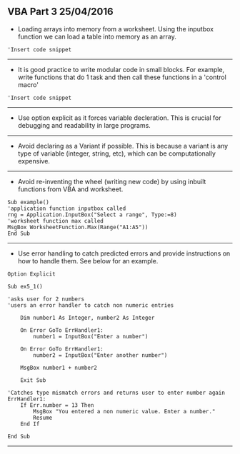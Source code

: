 VBA Part 3 25/04/2016
---

* Loading arrays into memory from a worksheet. Using the inputbox function we can load a table into memory as an array. 

```VB
'Insert code snippet
```
---

* It is good practice to write modular code in small blocks. For example, write functions that do 1 task and then call these functions in a 'control macro'

```VB
'Insert code snippet
```
---

* Use option explicit as it forces variable decleration. This is crucial for debugging and readability in large programs.
---

* Avoid declaring as a Variant if possible. This is because a variant is any type of variable (integer, string, etc), which can be computationally expensive.
---

* Avoid re-inventing the wheel (writing new code) by using inbuilt functions from VBA and worksheet.

```VB
Sub example()
'application function inputbox called
rng = Application.InputBox("Select a range", Type:=8)
'worksheet function max called
MsgBox WorksheetFunction.Max(Range("A1:A5"))
End Sub
```
---

* Use error handling to catch predicted errors and provide instructions on how to handle them. See below for an example.

```VB
Option Explicit

Sub ex5_1()

'asks user for 2 numbers
'users an error handler to catch non numeric entries

    Dim number1 As Integer, number2 As Integer
        
    On Error GoTo ErrHandler1:
        number1 = InputBox("Enter a number")
    
    On Error GoTo ErrHandler1:
        number2 = InputBox("Enter another number")
    
    MsgBox number1 + number2
    
    Exit Sub
    
'Catches type mismatch errors and returns user to enter number again
ErrHandler1:
    If Err.number = 13 Then
        MsgBox "You entered a non numeric value. Enter a number."
        Resume
    End If
    
End Sub
```
---
